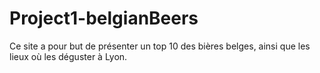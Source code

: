 # Project1-belgianBeers
Ce site a pour but de présenter un top 10 des bières belges, ainsi que les lieux où les déguster à Lyon.